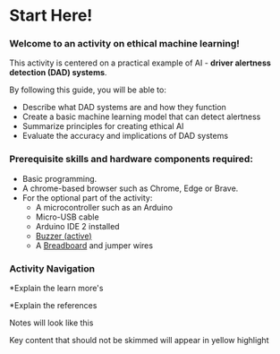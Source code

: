 # Start Here!

### Welcome to an activity on ethical machine learning!&#x20;

This activity is centered on a practical example of AI - **driver alertness detection (DAD) systems**.

By following this guide, you will be able to: &#x20;

* Describe what DAD systems are and how they function &#x20;
* Create a basic machine learning model that can detect alertness&#x20;
* Summarize principles for creating ethical AI &#x20;
* Evaluate the accuracy and implications of DAD systems &#x20;

### Prerequisite skills and hardware components required:&#x20;

* Basic programming.&#x20;
* A chrome-based browser such as Chrome, Edge or Brave. &#x20;
* For the optional part of the activity:&#x20;
  * A microcontroller such as an Arduino &#x20;
  * Micro-USB cable&#x20;
  * Arduino IDE 2 installed&#x20;
  * [Buzzer (active)](https://www.circuitbasics.com/what-is-a-buzzer/)&#x20;
  * A [Breadboard](https://learn.sparkfun.com/tutorials/how-to-use-a-breadboard/all) and jumper wires&#x20;

### Activity Navigation

\*Explain the learn more's&#x20;

\*Explain the references&#x20;

Notes will look like this&#x20;

Key content that should not be skimmed will appear in yellow highlight&#x20;
